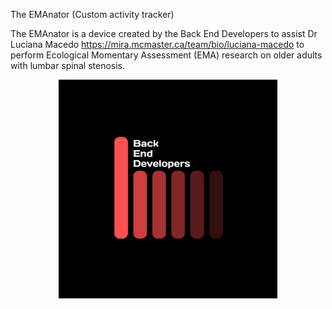 The EMAnator (Custom activity tracker)
 
The EMAnator is a device created by the Back End Developers to assist Dr Luciana Macedo https://mira.mcmaster.ca/team/bio/luciana-macedo 
to perform Ecological Momentary Assessment (EMA) research on older adults with lumbar spinal stenosis.

<p align="center">
  <img src="https://github.com/zakerl/Capstone_Project/blob/main/PyQt/python_scripts/handler/BED_logo.jpg" width="350" title="hover text">
</p>

